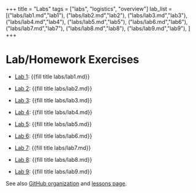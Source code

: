 +++
title = "Labs"
tags = ["labs", "logistics", "overview"]
lab_list = [("labs/lab1.md","lab1"),
            ("labs/lab2.md","lab2"),
            ("labs/lab3.md","lab3"),
            ("labs/lab4.md","lab4"),
            ("labs/lab5.md","lab5"),
            ("labs/lab6.md","lab6"),
            ("labs/lab7.md","lab7"),
            ("labs/lab8.md","lab8"),
            ("labs/lab9.md","lab9"),
             ]
+++

# Lab/Homework Exercises
- [Lab 1](lab1/): {{fill title labs/lab1.md}} 
<!-- ([github](https://github.com/PsuAstro416/lab1)) -->
- [Lab 2](lab2/): {{fill title labs/lab2.md}} 
<!-- ([github](https://github.com/PsuAstro416/lab2)) -->
- [Lab 3](lab3/): {{fill title labs/lab3.md}} 
<!-- ([github](https://github.com/PsuAstro416/lab3)) -->
- [Lab 4](lab4/): {{fill title labs/lab4.md}} 
<!-- ([github](https://github.com/PsuAstro416/lab4)) -->
- [Lab 5](lab5/): {{fill title labs/lab5.md}} 
<!-- ([github](https://github.com/PsuAstro416/lab5)) -->
- [Lab 6](lab6/): {{fill title labs/lab6.md}} 
<!-- ([github](https://github.com/PsuAstro416/lab6)) -->
- [Lab 7](lab7/): {{fill title labs/lab7.md}} 
<!-- ([github](https://github.com/PsuAstro416/lab7)) -->
- [Lab 8](lab8/): {{fill title labs/lab8.md}} 
<!-- ([github](https://github.com/PsuAstro416/lab8)) -->
- [Lab 9](lab9/): {{fill title labs/lab9.md}} 
<!-- ([github](https://github.com/PsuAstro416/lab9)) -->

<!--
{{for (page,lab) in lab_list }}
- Lab {{fill lab_num page}}: {{lab}} [page]({{fill title page}})
{{end}}
-->

See also [GitHub organization](https://github.com/PsuAstro416) and [lessons page](/lessons/).
